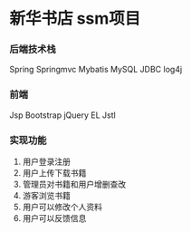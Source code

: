 # 新华书店 ssm项目
### 后端技术栈

Spring Springmvc Mybatis MySQL JDBC log4j

### 前端

Jsp Bootstrap jQuery EL Jstl

### 实现功能

1. 用户登录注册
2. 用户上传下载书籍
3. 管理员对书籍和用户增删查改
4. 游客浏览书籍
5. 用户可以修改个人资料
6. 用户可以反馈信息



